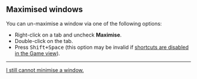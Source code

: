 ## Maximised windows
You can un-maximise a window via one of the following options:

- Right-click on a tab and uncheck **Maximise**.
- Double-click on the tab.
- Press <kbd>Shift+Space</kbd> (this option may be invalid if [shortcuts are disabled in the Game view](../../Functionality/Play%20Mode/Disable%20Shortcuts.md)).

---
[I still cannot minimise a window.](Resetting%20Windows.md)
